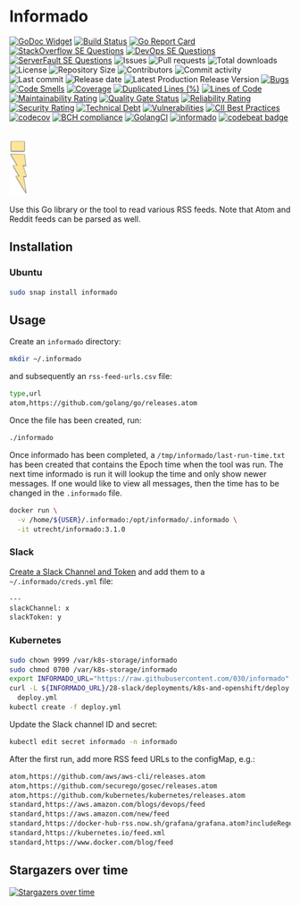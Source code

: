 # Informado

[![GoDoc Widget]][GoDoc]
[![Build Status](https://travis-ci.org/030/informado.svg?branch=master)](https://travis-ci.org/030/informado)
[![Go Report Card](https://goreportcard.com/badge/github.com/030/informado)](https://goreportcard.com/report/github.com/030/informado)
[![StackOverflow SE Questions](https://img.shields.io/stackexchange/stackoverflow/t/informado.svg?logo=stackoverflow)](https://stackoverflow.com/tags/informado)
[![DevOps SE Questions](https://img.shields.io/stackexchange/devops/t/informado.svg?logo=stackexchange)](https://devops.stackexchange.com/tags/informado)
[![ServerFault SE Questions](https://img.shields.io/stackexchange/serverfault/t/informado.svg?logo=serverfault)](https://serverfault.com/tags/informado)
![Issues](https://img.shields.io/github/issues-raw/030/informado.svg)
![Pull requests](https://img.shields.io/github/issues-pr-raw/030/informado.svg)
![Total downloads](https://img.shields.io/github/downloads/030/informado/total.svg)
![License](https://img.shields.io/github/license/030/informado.svg)
![Repository Size](https://img.shields.io/github/repo-size/030/informado.svg)
![Contributors](https://img.shields.io/github/contributors/030/informado.svg)
![Commit activity](https://img.shields.io/github/commit-activity/m/030/informado.svg)
![Last commit](https://img.shields.io/github/last-commit/030/informado.svg)
![Release date](https://img.shields.io/github/release-date/030/informado.svg)
![Latest Production Release Version](https://img.shields.io/github/release/030/informado.svg)
[![Bugs](https://sonarcloud.io/api/project_badges/measure?project=030_informado&metric=bugs)](https://sonarcloud.io/dashboard?id=030_informado)
[![Code Smells](https://sonarcloud.io/api/project_badges/measure?project=030_informado&metric=code_smells)](https://sonarcloud.io/dashboard?id=030_informado)
[![Coverage](https://sonarcloud.io/api/project_badges/measure?project=030_informado&metric=coverage)](https://sonarcloud.io/dashboard?id=030_informado)
[![Duplicated Lines (%)](https://sonarcloud.io/api/project_badges/measure?project=030_informado&metric=duplicated_lines_density)](https://sonarcloud.io/dashboard?id=030_informado)
[![Lines of Code](https://sonarcloud.io/api/project_badges/measure?project=030_informado&metric=ncloc)](https://sonarcloud.io/dashboard?id=030_informado)
[![Maintainability Rating](https://sonarcloud.io/api/project_badges/measure?project=030_informado&metric=sqale_rating)](https://sonarcloud.io/dashboard?id=030_informado)
[![Quality Gate Status](https://sonarcloud.io/api/project_badges/measure?project=030_informado&metric=alert_status)](https://sonarcloud.io/dashboard?id=030_informado)
[![Reliability Rating](https://sonarcloud.io/api/project_badges/measure?project=030_informado&metric=reliability_rating)](https://sonarcloud.io/dashboard?id=030_informado)
[![Security Rating](https://sonarcloud.io/api/project_badges/measure?project=030_informado&metric=security_rating)](https://sonarcloud.io/dashboard?id=030_informado)
[![Technical Debt](https://sonarcloud.io/api/project_badges/measure?project=030_informado&metric=sqale_index)](https://sonarcloud.io/dashboard?id=030_informado)
[![Vulnerabilities](https://sonarcloud.io/api/project_badges/measure?project=030_informado&metric=vulnerabilities)](https://sonarcloud.io/dashboard?id=030_informado)
[![CII Best Practices](https://bestpractices.coreinfrastructure.org/projects/2810/badge)](https://bestpractices.coreinfrastructure.org/projects/2810)
[![codecov](https://codecov.io/gh/030/informado/branch/master/graph/badge.svg)](https://codecov.io/gh/030/informado)
[![BCH compliance](https://bettercodehub.com/edge/badge/030/informado?branch=master)](https://bettercodehub.com/results/030/informado)
[![GolangCI](https://golangci.com/badges/github.com/golangci/golangci-web.svg)](https://golangci.com/r/github.com/030/informado)
[![informado](https://snapcraft.io//informado/badge.svg)](https://snapcraft.io/informado)
[![codebeat badge](https://codebeat.co/badges/60706232-493c-4527-b0c9-9e38f682b68c)](https://codebeat.co/projects/github-com-030-informado-master)

<a href="https://informado.releasesoftwaremoreoften.com">\
<img src="https://github.com/030/informado/raw/master/assets/logo/logo.png" height="100"></a>

Use this Go library or the tool to read various RSS feeds. Note that Atom and
Reddit feeds can be parsed as well.

## Installation

### Ubuntu

```bash
sudo snap install informado
```

## Usage

Create an `informado` directory:

```bash
mkdir ~/.informado
```

and subsequently an `rss-feed-urls.csv` file:

```bash
type,url
atom,https://github.com/golang/go/releases.atom
```

Once the file has been created, run:

```bash
./informado
```

Once informado has been completed, a `/tmp/informado/last-run-time.txt` has been
created that contains the Epoch time when the tool was run. The next time
informado is run it will lookup the time and only show newer messages. If one
would like to view all messages, then the time has to be changed in the
`.informado` file.

```bash
docker run \
  -v /home/${USER}/.informado:/opt/informado/.informado \
  -it utrecht/informado:3.1.0
```

### Slack

[Create a Slack Channel and Token](https://github.com/030/sasm#create-an-app-channel-and-slack-token)
and add them to a `~/.informado/creds.yml` file:

```bash
---
slackChannel: x
slackToken: y
```

### Kubernetes

```bash
sudo chown 9999 /var/k8s-storage/informado
sudo chmod 0700 /var/k8s-storage/informado
export INFORMADO_URL="https://raw.githubusercontent.com/030/informado"
curl -L ${INFORMADO_URL}/28-slack/deployments/k8s-and-openshift/deploy.yml -o \
  deploy.yml
kubectl create -f deploy.yml
```

Update the Slack channel ID and secret:

```bash
kubectl edit secret informado -n informado
```

After the first run, add more RSS feed URLs to the configMap, e.g.:

```bash
atom,https://github.com/aws/aws-cli/releases.atom
atom,https://github.com/securego/gosec/releases.atom
atom,https://github.com/kubernetes/kubernetes/releases.atom
standard,https://aws.amazon.com/blogs/devops/feed
standard,https://aws.amazon.com/new/feed
standard,https://docker-hub-rss.now.sh/grafana/grafana.atom?includeRegex=%5E(%5Cd%2B%5C.)%7B2%7D%5Cd%2B%24
standard,https://kubernetes.io/feed.xml
standard,https://www.docker.com/blog/feed
```

## Stargazers over time

[![Stargazers over time](https://starchart.cc/030/informado.svg)](https://starchart.cc/030/informado)

[GoDoc]: https://godoc.org/github.com/030/informado
[GoDoc Widget]: https://godoc.org/github.com/030/informado?status.svg
